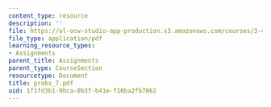 ```yaml
---
content_type: resource
description: ''
file: https://ol-ocw-studio-app-production.s3.amazonaws.com/courses/3-45-magnetic-materials-spring-2004/1f1fd3b19bca0b3fb41ef16ba2fb7862_probs_7.pdf
file_type: application/pdf
learning_resource_types:
- Assignments
parent_title: Assignments
parent_type: CourseSection
resourcetype: Document
title: probs_7.pdf
uid: 1f1fd3b1-9bca-0b3f-b41e-f16ba2fb7862
---
```

